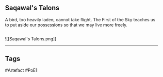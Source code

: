 ## Saqawal's Talons
A bird, too heavily laden, cannot take flight.
The First of the Sky teaches us to put aside our possessions so that we may live more freely.
##
![[Saqawal's Talons.png]]

---
## Tags
#Artefact
#PoE1
